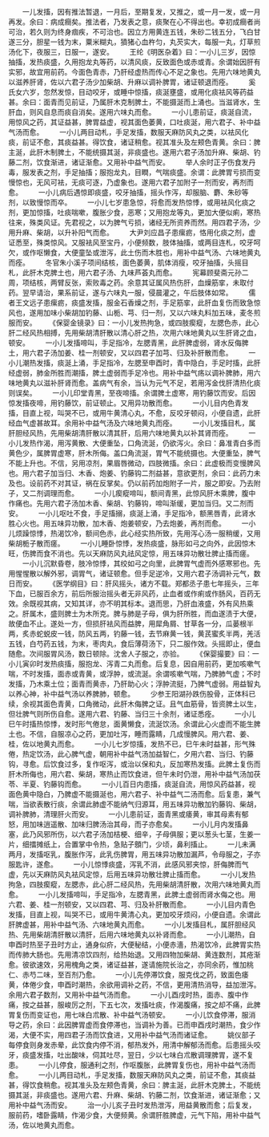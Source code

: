 <!-- { "loadSidebar": true } -->
　　一儿发搐，因有推法暂退，一月后，至期复发，又推之，或一月一发，或一月再发。余曰：病成癎矣。推法者，乃发表之意，痰聚在心不得出也。幸初成癎者尚可治，若久则为终身痼疾，不可治也。因立方用黄连五钱，朱砂二钱五分，飞白甘遂三分，胆星一钱为末，粟米糊丸，獖猪心血杵匀，丸芡实大，每服一丸，灯草煎汤化下，夜服三，日服一，遂安。
　　王纶《明医杂着》曰：一小儿三岁，因惊抽搐，发热痰盛，久用抱龙丸等药，以清风痰，反致面色或赤或青。余谓始因肝有实邪，故宜用前药。今面色青赤，乃肝经虚热而传心不足之象也。先用六味地黄丸以滋养肝肾，佐以六君子汤少加柴胡、升麻以调补脾胃，诸证顿退而痊。
　　奚氏女六岁，忽然发惊，目动咬牙，或睡中惊搐，痰涎壅盛，或用化痰袪风等药益甚。余曰：面青而见前证，乃属肝木克制脾土，不能摄涎而上涌也。当滋肾水，生肝血，则风自息而痰自消矣。遂用六味丸而愈。
　　一小儿患前证，痰涎自流，用惊风之药，其证益甚，脾胃益虚，视其面色萎黄，口吐痰涎，用六君子、补中益气汤而愈。
　　一小儿两目动札，手足发搐，数服天麻防风丸之类，以袪风化痰，前证不愈，其痰益甚。得饮食，诸证稍愈。视其准头及左颊色青黄。余曰：脾主涎，此肝木制脾土，不能统摄其涎，非痰盛也。遂用六君子汤加升麻、柴胡、钓藤二剂，饮食渐进，诸证渐愈。又用补中益气而安。
　　举人余时正子伤食发丹毒，服发表之剂，手足抽搐；服抱龙丸，目瞤，气喘痰盛。余谓：此脾胃亏损而变慢惊也，无风可袪，无痰可逐，乃虚象也。遂用六君子加附子一剂而安，再剂而愈。
　　一小儿病后遇惊即痰盛，咬牙抽搐，摇头作泻，却服脑、麝、朱砂等剂，以致慢惊而卒。
　　一小儿七岁患急惊，将愈而发热惊悸，或用袪风化痰之剂，更加惊搐，吐痰喘嗽，腹胀少食，恶寒；又用抱龙等丸，更加大便似痢，寒热往来，殊类风证。先君视之，以为脾气亏损，诸经无所资养而然。用四君子汤，少用升麻、柴胡，以升补阳气而愈。
　　大尹刘应昌子患瘰疬，恪用化痰之剂，虚证悉至，殊类惊风。又服袪风至宝丹，小便频数，肢体抽搐，或两目连札，咬牙呵欠，或作呕懒食，大便童坠或泄泻，此土伤而木胜也，用补中益气汤、六味地黄丸而痊。
　　冬官朱小溪子项间结核，面色萎黄，肌体消瘦，咬牙抽搐，头摇目札，此肝木克脾土也，用六君子汤、九味芦荟丸而愈。
　　宪幕顾斐斋元孙二周，项结核，两臂反张，索败毒之药。余意其证属风热伤肝，血燥筋挛，未取付药。翌早请治，果系前证，遂与六味丸一服，侵晨灌之，午后肢体如常。
　　儒者王文远子患瘰疬，痰盛发搐，服金石香燥之剂，手足筋挛，此肝血复伤而致急惊风也，遂用加味小柴胡加钓藤、山栀、芎、归一剂，又以六味丸料加五味，麦冬煎服而安。
　　《保婴金镜录》曰：一小儿发热拘急，或四肢瘈瘲，左腮色赤，此心肝二经风热相搏，先用柴胡清肝散以清心肝之热，次用六味地黄丸以生肝肾之血，顿安。
　　一小儿发搐啼叫，手足指冷，左腮青黑，此肝脾虚弱，肾水反侮脾土，用六君子汤加姜、桂一剂顿安，又以四君子加芎、归及补肝散而愈。
　　一小儿潮热发搐，痰涎上涌，手足指冷，左腮至申酉时，青中隐白，手足时搐，此肝经虚弱，肺金所胜而潮搐，脾土虚弱而手足冷也。用补中益气疡以调补脾肺，用六味地黄丸以滋补肝肾而愈。盖病气有余，当认为元气不足，若用泻金伐肝清热化痰则误矣。
　　一小儿印堂青黑，至夜啼搐。余谓脾土虚寒，用钓藤饮而安。后因惊发搐夜啼，用钓藤饮，前证顿止。又用异功散而愈。
　　一小儿目内色青发搐，目直上视，叫哭不已，或用牛黄清心丸，不愈，反咬牙顿闷，小便自遗，此肝经血气虚甚故耳。余用补中益气汤及六味地黄丸而痊。
　　一小儿发搐目札，属肝胆经风热，先用柴胡清肝散以清其肝，后用六味地黄丸以补其肾而痊。
　　一小儿发热作渴，用泻黄散、大便重坠，口角流涎，仍欲泻火。余曰：鼻准青白多而黄色少，属脾胃虚寒，肝木所侮。盖口角流涎，胃气不能统摄也。大便重坠，脾气不能上升也。不信，另用凉剂，果眉唇微动，四肢微搐。余曰：此虚极而变慢脾风也。用六君子加当归、木香、炮姜、钓藤钩二剂益甚，意欲更剂，余曰：此药力未及也。设前药不对其证，祸在反掌矣。仍以前药加炮附子一片，服之即安。乃去附子，又二剂调理而愈。
　　一小儿瘈瘲啼叫，额间青黑，此惊风肝木乘脾，腹中作痛也。先用六君子汤加木香、柴胡、钓藤钩，啼叫渐缓，更加当归。又二剂而安。
　　一小儿呕吐不食，手足搐搦，痰涎上涌，手足指冷，额黑唇青，此肾水胜心火也。用五味异功散，加木香、炮姜顿安，乃去炮姜，再剂而愈。
　　一小儿烦躁惊悸，热渴饮冷，额间色赤，此心经实热所致，先用泻心汤一服稍缓，又用柴胡栀子散而瘥。
　　一小儿睡卧惊悸，发热痰盛，脉形如弓之向外，此因惊木旺，伤脾而食不消也。先以天麻防风丸祛风定惊，用五味异功散壮脾止搐而瘥。
　　一小儿沉默昏卷，肢冷惊悸，其绞如弓之向里，此脾胃气虚而外感寒邪也。先用惺惺散以解外邪，调胃气，诸证顿愈。但手足逆冷，又用六君子汤调补元气，数日而安。
　　《医学纲目》曰：肝风摇头，诸方不载。郑都丞子患七年摇头，三年下血，已服百余方，前后所服治摇头者无非风药，止血者或作痢或作肠风，百药无效。余既视其病，又知其详，亦不明其标本。退而思，乃肝血液盛，外有风热乘之。肝属木，盛则脾土为木所克。脾与肺是子母，俱为肝所胜，而血遂渍于大便，故便血不止。遂处一方，但损肝袪风而益脾，用犀角屑、甘草各一分，瓜蒌根半两，炙赤蛇蜕皮一钱，防风五两，钓藤一钱，去节麻黄一钱，黄芪蜜炙半两，羌活五钱，白芍药五钱，为末，枣肉丸，食后薄荷汤下，只二服作效。头摇即止，便血随愈。次间服胃风汤，数日顿除。沈舍人子服之，亦验。
　　《保婴撮要》曰：一小儿寅卯时发热痰搐，服抱龙、泻青二丸而愈。后复息，因自用前药，更加咳嗽气喘，不时发搐，面赤或青黄，或浮肿，或流涎。余谓咳嗽气喘，乃脾肺气虚；不时发搐，乃木乘土位；面青而黄赤，乃肝助心火；浮肿流挺，乃脾气虚弱。用益智丸以养心神，补中益气汤以养脾肺，顿愈。
　　少参王阳湖孙跌伤股骨，正体科已续，余视其面色青黄，口角微动，此肝木侮脾之证。且气血筋骨，皆资脾土以生，但壮脾气则所伤自愈。遂用六君、钓藤、当归三十余剂，诸证悉痊。
　　一小儿巳午时搐热惊悸，发时形气倦怠，面黄懒食，流涎饮汤。余谓此心火虚而不能生脾土也。不信，自服凉心之药，更加吐泻，睡而露睛，几成慢脾风。用六君、姜、桂，佐以地黄丸而愈。
　　一小儿七岁惊搐，发热不已，巳午未时益甚，形气殊倦，热定饮汤，此心脾气虚，朝用补中益气汤加益智仁，夕用六君、当归、钓藤钩，寻愈。后饮食过多，复作呕泻，或治以保和丸，反加寒热发搐。此脾土复伤而肝木所侮也，用六君、柴胡，寒热止而饮食进，但午未时仍泄，用补中益气汤加茯苓、半夏、钓藤钩而愈。
　　一小儿百日内患搐，痰涎自流，用惊风药益甚，视面色黄中隐白，乃脾虚不能摄涎也，用六君子、补中益气二汤而愈。后复患，兼气喘，当欲表散行痰，余谓此肺虚不能纳气归源耳，用五味异功散加钓藤钩、柴胡，调补脾肺，清理肝火而安。
　　一小儿患前证，面青黑或痿黄，审其母素有郁怒，用加味逍遥散、加味归脾汤治其母，而子亦愈矣。
　　一小儿月内发搐鼻塞，此乃风邪所伤，以六君子汤加桔梗、细辛，子母俱服；更以葱头七茎，生姜一片，细擂摊纸上，合置掌中令热，急贴子顖门，少顷，鼻利搐止。
　　一儿未满两月，发搐呕乳，腹胀作泻，此乳伤脾胃，用五味异功散加漏芦，令母服之，子亦服匙许，遂愈。
　　一小儿惊悸痰盛，泻乳不消，此感风邪夹惊，肝侮脾而气虚，先以天麻防风丸袪风定惊，后用五味异功散壮脾止搐而愈。
　　一小儿发热拘急，四肢瘈瘲，左腮赤，此心肝二经风热，先用柴胡清肝散，次用六味地黄丸而愈。
　　一小儿发搐啼叫，手足指冷，左腮青黑，此脾土虚弱而肾水侮之也。用六君、姜、桂一剂顿安，又以四君、芎、归及补肝散而愈。
　　一小儿目内青色发搐，目直上视，叫哭不已，或用牛黄清心丸，更加咬牙烦闷，小便自遗。余谓此肝脾虚甚，用补中益气汤、六味地黄丸而愈。
　　一小儿发搐目札，属肝胆经风热、先用柴胡清肝散以清肝，后用六味地黄丸以补肾而愈。
　　一小儿潮热，自申酉时热至子丑时方止，通身似疥，大便秘结，小便赤濇，热渴饮冷，此脾胃实热而传肺大肠也。先用清凉饮四剂，给热始退。又用四物加柴胡、黄连数剂，其疮渐愈。彼欲速效，另用槐角之类，诸证益甚，遂请施院长治之，亦同余药，惟加桃仁、赤芍二味，至百剂乃愈。
　　一小儿先停滞饮食，服克伐之药，致面色痿黄，体倦少食，申酉时潮热，余欲用调补之药，不信，更用清热消导，益加泄泻。余用六君子数剂，又用补中益气汤而愈。
　　一小儿酉戌时热，面赤、腹中作痛，按之益甚，服峻厉之剂，下五七次，发搐吐痰，作渴腹痛，按之却不痛，此脾胃复伤而变证也，用七味白朮散、补中益气汤顿安。
　　一小儿饮食停滞，服消导之药，余曰：此因脾胃虚而食停滞也，当调补为善。已而申酉戌时潮热，食少作渴，大便不实，用四君子汤而饮食进，又用补中益气汤而诸证愈。
　　姚仪部子每停食则身发赤晕，此饮食内停不消，郁热发外，用清中解郁汤而愈。后患摇头咬牙，痰盛发搐，吐出酸味，伺其吐尽，翌日，少以七味白朮散调理脾胃，遂不复患。
　　一小儿停食，服通利之剂，作呕腹胀，此脾胃复伤也，用补中益气汤而愈。
　　一小儿两目动札，手足发搐，数服天麻防风丸之类，前证不愈，其痰益甚，得饮食稍愈。视其准头及左颊色青黄，余曰：脾主涎，此肝木克脾土，不能统摄其涎，非痰盛也。遂用六君、升麻、柴胡、钓藤二剂，饮食渐进，诸证渐愈；又用补中益气汤而安。
　　治一小儿亥子丑时发热泄泻，用益黄散而愈；后复发，服前药，嗜卧露睛，作渴少食，大便频黄。余谓肝胜脾虚，元气下陷，用补中益气汤，佐以地黄丸而愈。
